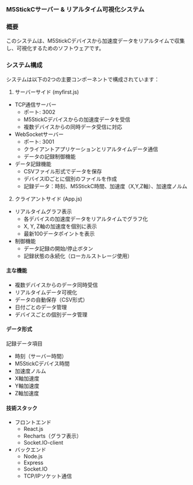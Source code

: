 ### M5StickCサーバー & リアルタイム可視化システム

### 概要
このシステムは、M5StickCデバイスから加速度データをリアルタイムで収集し、可視化するためのソフトウェアです。

### システム構成
システムは以下の2つの主要コンポーネントで構成されています：

1. サーバーサイド (myfirst.js)
- TCP通信サーバー
    - ポート: 3002
    - M5StickCデバイスからの加速度データを受信
    - 複数デバイスからの同時データ受信に対応
- WebSocketサーバー
    - ポート: 3001
    - クライアントアプリケーションとリアルタイムデータ通信
    - データの記録制御機能
- データ記録機能
    - CSVファイル形式でデータを保存
    - デバイスIDごとに個別のファイルを作成
    - 記録データ：時刻、M5StickC時間、加速度（X,Y,Z軸）、加速度ノルム

2. クライアントサイド (App.js)
- リアルタイムグラフ表示
    - 各デバイスの加速度データをリアルタイムでグラフ化
    - X, Y, Z軸の加速度を個別に表示
    - 最新100データポイントを表示
- 制御機能
    - データ記録の開始/停止ボタン
    - 記録状態の永続化（ローカルストレージ使用）
#### 主な機能
- 複数デバイスからのデータ同時受信
- リアルタイムデータ可視化
- データの自動保存（CSV形式）
- 日付ごとのデータ管理
- デバイスごとの個別データ管理
#### データ形式
記録データ項目
- 時刻（サーバー時間）
- M5StickCデバイス時間
- 加速度ノルム
- X軸加速度
- Y軸加速度
- Z軸加速度
#### 技術スタック
- フロントエンド
    - React.js
    - Recharts（グラフ表示）
    - Socket.IO-client
- バックエンド
    - Node.js
    - Express
    - Socket.IO
    - TCP/IPソケット通信
